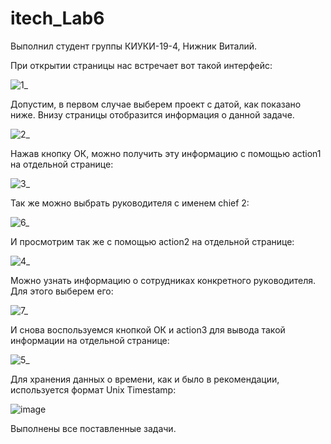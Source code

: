 # itech_Lab6
Выполнил студент группы КИУКИ-19-4, Нижник Виталий.

При открытии страницы нас встречает вот такой интерфейс:

![1_](https://user-images.githubusercontent.com/79364960/178298278-e7781739-4961-42d6-9158-c9154335ee45.png)

Допустим, в первом случае выберем проект с датой, как показано ниже. Внизу страницы отобразится информация о данной задаче.

![2_](https://user-images.githubusercontent.com/79364960/178298288-3f2d8b90-843a-40e2-9bb3-4b6dd181985a.png)

Нажав кнопку ОК, можно получить эту информацию с помощью action1 на отдельной странице:

![3_](https://user-images.githubusercontent.com/79364960/178298304-6df47d06-d063-428a-a30e-a53a33f3cc21.png)

Так же можно выбрать руководителя с именем chief 2:

![6_](https://user-images.githubusercontent.com/79364960/178298343-951efe6b-36eb-4e41-8a3e-004e4efa20ae.png)

И просмотрим так же с помощью action2 на отдельной странице:

![4_](https://user-images.githubusercontent.com/79364960/178298319-00fd8bf4-e778-494d-869e-e193387544d8.png)

Можно узнать информацию о сотрудниках конкретного руководителя. Для этого выберем его:

![7_](https://user-images.githubusercontent.com/79364960/178298360-9394b4b2-2549-480b-bb11-d3a76ec334aa.png)

И снова воспользуемся кнопкой ОК и action3 для вывода такой информации на отдельной странице:

![5_](https://user-images.githubusercontent.com/79364960/178298334-fa563c2c-22ce-458a-86d0-a3c7e7115cb2.png)

Для хранения данных о времени, как и было в рекомендации, используется формат Unix Timestamp:

![image](https://user-images.githubusercontent.com/79364960/178302119-98f1fdb1-c248-4582-bdff-f7921652f5d2.png)

Выполнены все поставленные задачи.
